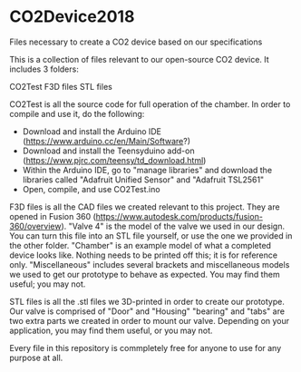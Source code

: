 # CO2Device2018
Files necessary to create a CO2 device based on our specifications

This is a collection of files relevant to our open-source CO2 device. It includes 3 folders:

CO2Test
F3D files
STL files

CO2Test is all the source code for full operation of the chamber. In order to compile and use it, do the following:
- Download and install the Arduino IDE (https://www.arduino.cc/en/Main/Software?)
- Download and install the Teensyduino add-on (https://www.pjrc.com/teensy/td_download.html)
- Within the Arduino IDE, go to "manage libraries" and download the libraries called "Adafruit Unified Sensor" and "Adafruit TSL2561"
- Open, compile, and use CO2Test.ino

F3D files is all the CAD files we created relevant to this project. They are opened in Fusion 360 (https://www.autodesk.com/products/fusion-360/overview).
"Valve 4" is the model of the valve we used in our design. You can turn this file into an STL file yourself, or use the one we provided in the other folder.
"Chamber" is an example model of what a completed device looks like. Nothing needs to be printed off this; it is for reference only.
"Miscellaneous" includes several brackets and miscellaneous models we used to get our prototype to behave as expected. You may find them useful; you may not.

STL files is all the .stl files we 3D-printed in order to create our prototype.
Our valve is comprised of "Door" and "Housing"
"bearing" and "tabs" are two extra parts we created in order to mount our valve. Depending on your application, you may find them useful, or you may not.

Every file in this repository is commpletely free for anyone to use for any purpose at all.
